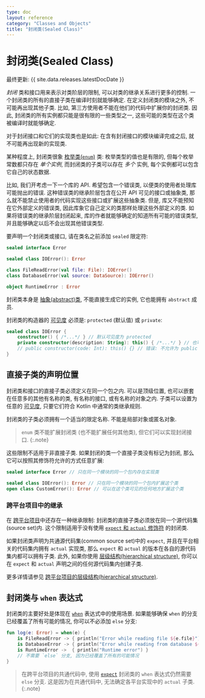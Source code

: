 ```yaml
---
type: doc
layout: reference
category: "Classes and Objects"
title: "封闭类(Sealed Class)"
---
```


# 封闭类(Sealed Class)

最终更新: {{ site.data.releases.latestDocDate }}

_封闭_ 类和接口用来表示对类阶层的限制, 可以对类的继承关系进行更多的控制.
一个封闭类的所有的直接子类在编译时刻就能够确定. 在定义封闭类的模块之外, 不可能再出现其他子类.
比如, 第三方使用者不能在他们的代码中扩展你的封闭类.
因此, 封闭类的所有实例都只能是很有限的一些类型之一, 这些可能的类型在这个类被编译时就能够确定.

对于封闭接口和它们的实现类也是如此: 在含有封闭接口的模块编译完成之后, 就不可能再出现新的实现类.

某种程度上, 封闭类很象 [枚举类(`enum`)](enum-classes.html) 类: 枚举类型的值也是有限的,
但每个枚举常数都只存在 _单个实例_, 而封闭类的子类可以存在 _多个_ 实例, 每个实例都可以包含它自己的状态数据.

比如, 我们开考虑一下一个库的 API. 希望包含一个错误类, 以便类的使用者处理库可能抛出的错误.
这种错误类的继承阶层包含在公开 API 可见的接口或抽象类,
那么就不能禁止使用者的代码实现这些接口或扩展这些抽象类.
但是, 库又不能预知在它外部定义的错误类, 因此库象它自己定义的类那样处理这些外部定义的类.
如果将错误类的继承阶层封闭起来, 库的作者就能够确定的知道所有可能的错误类型, 并且能够确定以后不会出现其他错误类型.

要声明一个封闭类或接口, 请在类名之前添加 `sealed` 限定符:

```kotlin
sealed interface Error

sealed class IOError(): Error

class FileReadError(val file: File): IOError()
class DatabaseError(val source: DataSource): IOError()

object RuntimeError : Error
```

封闭类本身是 [抽象(abstract)类](classes.html#abstract-classes), 不能直接生成它的实例, 它也能拥有 `abstract` 成员.

封闭类的构造器的 [可见度](visibility-modifiers.html) 必须是: `protected` (默认值) 或 `private`:

```kotlin
sealed class IOError {
    constructor() { /*...*/ } // 默认可见度为 protected
    private constructor(description: String): this() { /*...*/ } // 也可以设置为 private
    // public constructor(code: Int): this() {} // 错误: 不允许为 public 和 internal
}
```

## 直接子类的声明位置

封闭类和接口的直接子类必须定义在同一个包之内. 可以是顶级位置, 也可以嵌套在任意多的其他有名称的类, 有名称的接口, 或有名称的对象之内.
子类可以设置为任意的 [可见度](visibility-modifiers.html), 只要它们符合 Kotlin 中通常的类继承规则.

封闭类的子类必须拥有一个适当的限定名称. 不能是局部对象或匿名对象.

> `enum` 类不能扩展封闭类 (也不能扩展任何其他类), 但它们可以实现封闭接口.
{:.note}

这些限制不适用于非直接子类. 如果封闭的类一个直接子类没有标记为封闭,
那么它可以按照其修饰符允许的方式任意扩展:

```kotlin
sealed interface Error // 只在同一个模块的同一个包内存在实现类

sealed class IOError(): Error // 只在同一个模块的同一个包内扩展这个类
open class CustomError(): Error // 可以在这个类可见的任何地方扩展这个类
```

### 跨平台项目中的继承

在 [跨平台项目](multiplatform/multiplatform-get-started.html)中还存在一种继承限制: 封闭类的直接子类必须放在同一个源代码集(source set)内.
这个限制适用于没有使用 [`expect` 和 `actual` 修饰符](multiplatform/multiplatform-connect-to-apis.html) 的封闭类.

如果封闭类声明为共通源代码集(common source set)中的 `expect`, 并且在平台相关的代码集内拥有 `actual` 实现类,
那么 `expect` 和 `actual` 的版本在各自的源代码集内都可以拥有子类.
此外, 如果你使用 [层级结构(hierarchical structure)](multiplatform/multiplatform-share-on-platforms.html#share-code-on-similar-platforms),
你可以在 `expect` 和 `actual` 声明之间的任何源代码集内创建子类.

更多详情请参见 [跨平台项目的层级结构(hierarchical structure)](multiplatform/multiplatform-share-on-platforms.html#share-code-on-similar-platforms).

## 封闭类与 `when` 表达式

封闭类的主要好处是体现在 [`when`](control-flow.html#when-expression) 表达式中的使用场景.
如果能够确保 `when` 的分支已经覆盖了所有可能的情况, 你可以不必添加 `else` 分支:

```kotlin
fun log(e: Error) = when(e) {
    is FileReadError -> { println("Error while reading file ${e.file}") }
    is DatabaseError -> { println("Error while reading from database ${e.source}") }
    is RuntimeError ->  { println("Runtime error") }
    // 不需要 `else` 分支, 因为已经覆盖了所有的可能情况
}
```

> 在跨平台项目的共通代码中, 使用 [`expect`](multiplatform/multiplatform-connect-to-apis.html) 封闭类的 `when` 表达式仍然需要 `else` 分支.
> 这是因为在共通代码中, 无法确定各平台实现中的 `actual` 子类.
{:.note}
